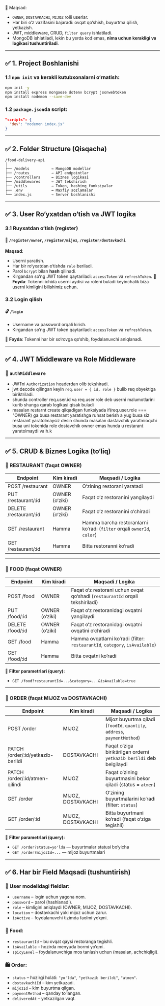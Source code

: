 🎯 Maqsad:

* `OWNER`, `DOSTAVKACHI`, `MIJOZ` rolli userlar.
* Har biri o‘z vazifasini bajaradi: ovqat qo‘shish, buyurtma qilish, yetkazish.
* JWT, middleware, CRUD, `filter query` ishlatiladi.
* MongoDB ishlatiladi, lekin bu yerda kod emas, **nima uchun kerakligi va logikasi tushuntiriladi**.

---

## ✅ 1. **Project Boshlanishi**

### 1.1 `npm init` va kerakli kutubxonalarni o‘rnatish:

```bash
npm init -y
npm install express mongoose dotenv bcrypt jsonwebtoken
npm install nodemon --save-dev
```

### 1.2 `package.json`da script:

```json
"scripts": {
  "dev": "nodemon index.js"
}
```

---

## ✅ 2. **Folder Structure (Qisqacha)**

```
/food-delivery-api
│
├── /models          → MongoDB modellar
├── /routes          → API endpointlar
├── /controllers     → Biznes logikasi
├── /middlewares     → JWT tekshirish
├── /utils           → Token, hashing funksiyalar
├── .env             → Maxfiy sozlamalar
└── index.js         → Server boshlanishi
```

---

## ✅ 3. **User Ro‘yxatdan o‘tish va JWT logika**

### 3.1 Ruyxatdan o‘tish (register)

#### 🔑 `/register/owner`, `/register/mijoz`, `/register/dostavkachi`

**Maqsad:**

* Userni yaratish.
* Har bir ro‘yxatdan o‘tishda `role` beriladi.
* Parol `bcrypt` bilan **hash** qilinadi.
* Kirgandan so‘ng JWT token qaytariladi: `accessToken` va `refreshToken`.
🎯 **Foyda**: Tokenni ichida userni aydisi va roleni buladi keyinchalik biza userni kimligini bilishimiz uchun. 

### 3.2 Login qilish

#### 🔓 `/login`

* Username va password orqali kirish.
* Kirgandan so‘ng JWT token qaytariladi: `accessToken` va `refreshToken`.

🎯 **Foyda**: Tokenni har bir so‘rovga qo‘shib, foydalanuvchi aniqlanadi.

---

## ✅ 4. **JWT Middleware va Role Middleware**

### 🔐 `authMiddleware`

* JWTni `Authorization` headerdan olib tekshiradi.
* jwt decode qilingan keyin `req.user = { id, role }` bulib req obyektiga biriktriladi.
* shunda controller req.user.id va req.user.role deb userni malumotlarini kurib shunga qarab logikasi qisak buladi
* masalan restarnt create qilqadigan funksiyada if(req.user.role === "OWNER) ga busa restarant yaratishga ruhsat berish a yug busa siz restarant yaratolmaysiz desin shunda masalan dastavchik yaratmioqchi busa uni tokenida role dostavchik owner emas hunda u restarant yaratolmaydi va h.k

---

## ✅ 5. **CRUD & Biznes Logika (to‘liq)**

### 🔹 RESTAURANT (faqat OWNER)

| Endpoint                | Kim kiradi     | Maqsadi / Logika                                                        |
| ----------------------- | -------------- | ----------------------------------------------------------------------- |
| POST /restaurant        | OWNER          | O‘zining restorani yaratadi                                             |
| PUT /restaurant/\:id    | OWNER (o‘ziki) | Faqat o‘z restoranini yangilaydi                                        |
| DELETE /restaurant/\:id | OWNER (o‘ziki) | Faqat o‘z restoranini o‘chiradi                                         |
| GET /restaurant         | Hamma          | Hamma barcha restoranlarni ko‘radi (`filter` orqali `ownerId`, `color`) |
| GET /restaurant/\:id    | Hamma          | Bitta restoranni ko‘radi                                                |

---

### 🔹 FOOD (faqat OWNER)

| Endpoint          | Kim kiradi     | Maqsadi / Logika                                                              |
| ----------------- | -------------- | ----------------------------------------------------------------------------- |
| POST /food        | OWNER          | Faqat o‘z restorani uchun ovqat qo‘shadi (`restaurantId` orqali tekshiriladi) |
| PUT /food/\:id    | OWNER (o‘ziki) | Faqat o‘z restoranidagi ovqatni yangilaydi                                    |
| DELETE /food/\:id | OWNER (o‘ziki) | Faqat o‘z restoranidagi ovqatni ovqatini o‘chiradi                            |
| GET /food         | Hamma          | Hamma ovqatlarni ko‘radi (filter: `restaurantId`, `category`, `isAvailable`)  |
| GET /food/\:id    | Hamma          | Bitta ovqatni ko‘radi                                                         |

🎯 **Filter parametrlari (query):**

* `GET /food?restaurantId=...&category=...&isAvailable=true`


---

### 🔹 ORDER (faqat MIJOZ va DOSTAVKACHI)

| Endpoint                           | Kim kiradi         | Maqsadi / Logika                                                         |
| ---------------------------------- | ------------------ | ------------------------------------------------------------------------ |
| POST /order                        | MIJOZ              | Mijoz buyurtma qiladi (`foodId`, `quantity`, `address`, `paymentMethod`) |
| PATCH /order/\:id/yetkazib-berildi | DOSTAVKACHI        | Faqat o‘ziga biriktirilgan orderni `yetkazib berildi` deb belgilaydi     |
| PATCH /order/\:id/atmen-qilindi    | MIJOZ              | Faqat o‘zining buyurtmasini bekor qiladi (status = `atmen`)              |
| GET /order                         | MIJOZ, DOSTAVKACHI | O‘zining buyurtmalarini ko‘radi (filter: `status`)                       |
| GET /order/\:id                    | MIJOZ, DOSTAVKACHI | Bitta buyurtmani ko‘radi (faqat o‘ziga tegishli)                         |

🎯 **Filter parametrlari (query):**

* `GET /order?status=yo'lda` — buyurtmalar statusi bo‘yicha
* `GET /order?mijozId=...` — mijoz buyurtmalari

---

## ✅ 6. **Har bir Field Maqsadi (tushuntirish)**

### 🧑 User modelidagi fieldlar:

* `username` – login uchun yagona nom.
* `password` – parol (hashlanadi).
* `role` – kimligini aniqlaydi (OWNER, MIJOZ, DOSTAVKACHI).
* `location` – dostavkachi yoki mijoz uchun zarur.
* `isActive` – foydalanuvchi tizimda faolmi yo‘qmi.

### 🍴 Food:

* `restaurantId` – bu ovqat qaysi restoranga tegishli.
* `isAvailable` – hozirda menyuda bormi yo‘qmi.
* `spicyLevel` – foydalanuvchiga mos tanlash uchun (masalan, achchiqligi).

### 🛍 Order:

* `status` – hozirgi holati: `"yo'lda"`, `"yetkazib berildi"`, `"atmen"`.
* `dostavkachiId` – kim yetkazadi.
* `mijozId` – kim buyurtma qilgan.
* `paymentMethod` – qanday to‘langan.
* `deliveredAt` – yetkazilgan vaqt.

